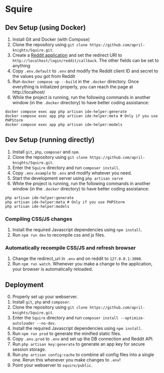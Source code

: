 # Squire

## Dev Setup (using Docker)
1. Install Git and Docker (with Compose)
2. Clone the repository using `git clone https://github.com/april-knights/Squire.git`.
3. Create a [Reddit application](https://www.reddit.com/prefs/apps/) and set the redirect URI to `http://localhost/login/reddit/callback`.
The other fields can be set to anything
4. Copy `.env.default` to `.env` and modify the Reddit client ID and secret to the values you got from Reddit
5. Run `docker compose up --build` in the `.docker` directory. Once everything is initialized properly, you can reach the page at http://localhost/
6. While the project is running, run the following commands in another window (in the `.docker` directory) to have better coding assistance:
```shell
docker compose exec app php artisan ide-helper:generate
docker compose exec app php artisan ide-helper:meta # Only if you use PHPStorm
docker compose exec app php artisan ide-helper:models
```

## Dev Setup (running directly)
1. Install `git`, `php`, `composer` and `npm`.
2. Clone the repository using `git clone https://github.com/april-knights/Squire.git`.
3. Enter the `Squire` directory and run `composer install`.
4. Copy `.env.example` to `.env` and modify whatever you need.
5. Start the development server using `php artisan serve`
6. While the project is running, run the following commands in another window (in the `.docker` directory) to have better coding assistance:
```shell
php artisan ide-helper:generate
php artisan ide-helper:meta # Only if you use PHPStorm
php artisan ide-helper:models
```

### Compiling CSS/JS changes
1. Install the required Javascript dependencies using `npm install`.
2. Run `npm run dev` to recompile css and js files.

### Automatically recompile CSS/JS and refresh browser
1. Change the redirect_uri in `.env` and on reddit to `127.0.0.1:3000`.
2. Run `npm run watch`. Whenever you make a change to the application, your browser is automatically reloaded.

## Deployment
0. Properly set up your webserver.
1. Install `git`, `php` and `composer`.
2. Clone the repository using `git clone https://github.com/april-knights/Squire.git`.
3. Enter the `Squire` directory and run `composer install --optimize-autoloader --no-dev`.
4. Install the required Javascript dependencies using `npm install`.
5. Run `npm run prod` to generate the minified static files.
6. Copy `.env.prod` to `.env` and set up the DB connection and Reddit API.
7. Run `php artisan key:generate` to generate an app key for secure session storage.
8. Run `php artisan config:cache` to combine all config files into a single one. Rerun this whenever you make changes to `.env`!
9. Point your webserver to `squire/public`.
